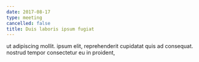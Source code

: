 ```yaml
---
date: 2017-08-17
type: meeting
cancelled: false
title: Duis laboris ipsum fugiat
---
```

ut adipiscing mollit. ipsum elit, reprehenderit cupidatat quis ad consequat. nostrud tempor consectetur eu in proident,
